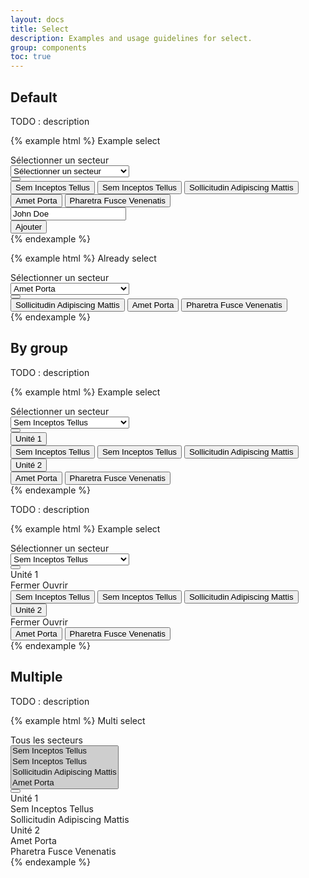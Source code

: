 ```yaml
---
layout: docs
title: Select
description: Examples and usage guidelines for select.
group: components
toc: true
---
```


## Default

TODO : description

{% example html %}
<label class="font-weight-medium mb-2" for="exampleFormControlSelect1">Example select</label>
<div class="select-improved" data-component="select-exclusive">
  <div class="select-control">
    <div class="input-group" data-role="select-toggle">
      <div class="form-control is-placeholder" data-role="placeholder">
        Sélectionner un secteur
      </div>
      <select class="sr-only" id="exampleFormControlSelect1" data-role="input" tabindex="-1" aria-hidden="true">
        <option selected disabled hidden>Sélectionner un secteur</option>
        <option data-id="1">Sem Inceptos Tellus</option>
        <option data-id="2">Sem Inceptos Tellus</option>
        <option data-id="3">Sollicitudin Adipiscing Mattis</option>
        <option data-id="4">Amet Porta</option>
        <option data-id="5">Pharetra Fusce Venenatis</option>
      </select>
      <div class="input-group-append input-group-last">
        <button class="btn btn-primary btn-only-icon" data-role="btn" type="button">
          <i class="icons-arrow-down icon-size-x75"></i>
        </button>
      </div>
    </div>
    <div class="select-menu" data-role="menu">
      <button class="select-menu-item" data-role="value" data-target="1">Sem Inceptos Tellus</button>
      <button class="select-menu-item" data-role="value" data-target="2">Sem Inceptos Tellus</button>
      <button class="select-menu-item" data-role="value" data-target="3">Sollicitudin Adipiscing Mattis</button>
      <button class="select-menu-item" data-role="value" data-target="4">Amet Porta</button>
      <button class="select-menu-item" data-role="value" data-target="5">Pharetra Fusce Venenatis</button>
      <div class="d-flex pt-4 flex-column flex-sm-row" data-role="add">
        <div class="form-control-container w-100">
          <input type="text" class="form-control" data-role="add-input" placeholder="Ajouter un agent" value="John Doe">
          <span class="form-control-state"></span>
        </div>
        <div class="pt-2 pt-sm-0 pl-sm-2">
          <button type="button" class="btn btn-primary btn-block d-sm-inline-block" data-role="add-btn">Ajouter</button>
        </div>
      </div>
    </div>
  </div>
</div>
{% endexample %}

{% example html %}
<label class="font-weight-medium mb-2">Already select</label>
<div class="select-improved" data-component="select-exclusive">
  <div class="select-control">
    <div class="input-group" data-role="select-toggle">
      <div class="form-control is-placeholder" data-role="placeholder">
        Sélectionner un secteur
      </div>
      <select class="sr-only" id="exampleFormControlSelect1" data-role="input" tabindex="-1" aria-hidden="true">
        <option disabled hidden>Sélectionner un secteur</option>
        <option data-id="1">Sollicitudin Adipiscing Mattis</option>
        <option data-id="2" selected>Amet Porta</option>
        <option data-id="3">Pharetra Fusce Venenatis</option>
      </select>
      <div class="input-group-append input-group-last">
        <button class="btn btn-primary btn-only-icon" data-role="btn" type="button">
          <i class="icons-arrow-down icon-size-x75"></i>
        </button>
      </div>
    </div>
    <div class="select-menu" data-role="menu">
      <button class="select-menu-item" data-role="value" data-target="1">Sollicitudin Adipiscing Mattis</button>
      <button class="select-menu-item" data-role="value" data-target="2">Amet Porta</button>
      <button class="select-menu-item" data-role="value" data-target="3">Pharetra Fusce Venenatis</button>
    </div>
  </div>
</div>
{% endexample %}

## By group

TODO : description

{% example html %}
<label class="font-weight-medium mb-2" for="exampleFormControlSelect1">Example select</label>
<div class="select-improved" data-component="select-exclusive">
  <div class="select-control">
    <div class="input-group" data-role="select-toggle">
      <div class="form-control" data-role="placeholder">
        Sélectionner un secteur
      </div>
      <select class="sr-only" id="exampleFormControlSelect1" data-role="input" tabindex="-1" aria-hidden="true">
        <option data-id="0">Sem Inceptos Tellus</option>
        <option data-id="1">Sem Inceptos Tellus</option>
        <option data-id="2">Sollicitudin Adipiscing Mattis</option>
        <option data-id="3">Amet Porta</option>
        <option data-id="4">Pharetra Fusce Venenatis</option>
      </select>
      <div class="input-group-append input-group-last">
        <button class="btn btn-primary btn-only-icon" data-role="btn" type="button">
          <i class="icons-arrow-down icon-size-x75"></i>
        </button>
      </div>
    </div>
    <div class="select-menu" data-role="menu">
      <div class="select-group">
        <div class="select-group-head">
          <button class="select-group-title text-uppercase">Unité 1</button>
        </div>
        <div class="select-group-content">
          <button class="select-menu-item" data-role="value" data-target="0">Sem Inceptos Tellus</button>
          <button class="select-menu-item" data-role="value" data-target="1">Sem Inceptos Tellus</button>
          <button class="select-menu-item" data-role="value" data-target="2">Sollicitudin Adipiscing Mattis</button>
        </div>
      </div>
      <div class="select-group">
        <div class="select-group-head">
          <button class="select-group-title text-uppercase">Unité 2</button>
        </div>
        <div class="select-group-content">
          <button class="select-menu-item" data-role="value" data-target="3">Amet Porta</button>
          <button class="select-menu-item" data-role="value" data-target="4">Pharetra Fusce Venenatis</button>
        </div>
      </div>
    </div>
  </div>
</div>
{% endexample %}

TODO : description

{% example html %}
<label class="font-weight-medium mb-2" for="exampleFormControlSelect1">Example select</label>
<div class="select-improved" data-component="select-exclusive">
  <div class="select-control">
    <div class="input-group" data-role="select-toggle">
      <div class="form-control" data-role="placeholder">
        Sélectionner un secteur
      </div>
      <select class="sr-only" id="exampleFormControlSelect1" data-role="input" tabindex="-1" aria-hidden="true">
        <option data-id="0">Sem Inceptos Tellus</option>
        <option data-id="1">Sem Inceptos Tellus</option>
        <option data-id="2">Sollicitudin Adipiscing Mattis</option>
        <option data-id="3">Amet Porta</option>
        <option data-id="4">Pharetra Fusce Venenatis</option>
      </select>
      <div class="input-group-append input-group-last">
        <button class="btn btn-primary btn-only-icon" data-role="btn" type="button">
          <i class="icons-arrow-down icon-size-x75"></i>
        </button>
      </div>
    </div>
    <div class="select-menu" data-role="menu">
      <div class="select-group select-group-expand">
        <div class="select-group-head" data-role="collapse" data-target="#collapseExample">
          <div class="select-group-title text-uppercase">Unité 1</div>
          <div class="select-group-toggle text-primary">
            <span class="select-group-close mr-2">Fermer</span>
            <span class="select-group-show mr-2">Ouvrir</span>
            <i class="icons-arrow-down icon-size-x75"></i>
          </div>
        </div>
        <div id="collapseExample" class="collapse select-group-content">
          <button class="select-menu-item" data-role="value" data-target="0">Sem Inceptos Tellus</button>
          <button class="select-menu-item" data-role="value" data-target="1">Sem Inceptos Tellus</button>
          <button class="select-menu-item" data-role="value" data-target="2">Sollicitudin Adipiscing Mattis</button>
        </div>
      </div>
      <div class="select-group select-group-expand">
        <div class="select-group-head" data-role="collapse" data-target="#collapseExample1">
          <button class="select-group-title text-uppercase">Unité 2</button>
          <div class="select-group-toggle text-primary">
            <span class="select-group-close mr-2">Fermer</span>
            <span class="select-group-show mr-2">Ouvrir</span>
            <i class="icons-arrow-down icon-size-x75"></i>
          </div>
        </div>
        <div id="collapseExample1" class="select-group-content">
          <button class="select-menu-item" data-role="value" data-target="3">Amet Porta</button>
          <button class="select-menu-item" data-role="value" data-target="4">Pharetra Fusce Venenatis</button>
        </div>
      </div>
    </div>
  </div>
</div>
{% endexample %}

## Multiple

TODO : description

{% example html %}
<label class="font-weight-medium mb-2" for="exampleFormControlSelect1">Multi select</label>
<div class="select-improved" data-component="select-multiple">
  <div class="select-control">
    <div class="input-group" data-role="select-toggle">
      <div class="form-control">
        <div class="custom-control custom-checkbox">
          <label data-role="placeholder" class="custom-control-label font-weight-medium">Tous les secteurs</label>
        </div>
      </div>
      <select class="sr-only" id="exampleFormControlMultiSelect" data-role="input" tabindex="-1" aria-hidden="true" multiple>
        <option data-id="0" selected>Sem Inceptos Tellus</option>
        <option data-id="1" selected>Sem Inceptos Tellus</option>
        <option data-id="2" selected>Sollicitudin Adipiscing Mattis</option>
        <option data-id="3" selected>Amet Porta</option>
      </select>
      <div class="input-group-append input-group-last">
        <button class="btn btn-primary btn-only-icon" data-role="btn" type="button">
          <i class="icons-arrow-down icon-size-x75"></i>
        </button>
      </div>
    </div>
    <div class="select-menu" data-role="menu">
      <div class="select-group" data-role="group" data-id="0">
        <div class="select-group-head">
          <div class="custom-control custom-checkbox">
            <label data-role="counter" class="custom-control-label font-weight-medium text-uppercase">Unité 1</label>
          </div>     
        </div>
        <div class="select-group-content">
          <div class="select-menu-item">
            <div class="custom-control custom-checkbox">
              <label data-role="value" data-target="0" class="custom-control-label font-weight-medium">Sem Inceptos Tellus</label>
            </div>
          </div>
          <div class="select-menu-item">
            <div class="custom-control custom-checkbox">
              <label data-role="value" data-target="1" class="custom-control-label font-weight-medium">Sollicitudin Adipiscing Mattis</label>
            </div>
          </div>
        </div>
      </div>
      <div class="select-group" data-role="group" data-id="1">
        <div class="select-group-head">
          <div class="custom-control custom-checkbox">
            <label data-role="counter" class="custom-control-label font-weight-medium text-uppercase">Unité 2</label>
          </div>     
        </div>
        <div class="select-group-content">
          <div class="select-menu-item">
            <div class="custom-control custom-checkbox">
              <label data-role="value" data-target="2" class="custom-control-label font-weight-medium">Amet Porta</label>
            </div>
          </div>
          <div class="select-menu-item">
            <div class="custom-control custom-checkbox">
              <label data-role="value" data-target="3" class="custom-control-label font-weight-medium">Pharetra Fusce Venenatis</label>
            </div>
          </div>
        </div>
      </div>
    </div>
  </div>
</div>
{% endexample %}